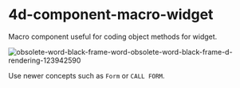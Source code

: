 4d-component-macro-widget
=========================

Macro component useful for coding object methods for widget.

![obsolete-word-black-frame-word-obsolete-word-black-frame-d-rendering-123942590](https://user-images.githubusercontent.com/1725068/78463940-29122280-771e-11ea-8be8-a7830725403e.jpg)

Use newer concepts such as ``Form`` or ``CALL FORM``.
